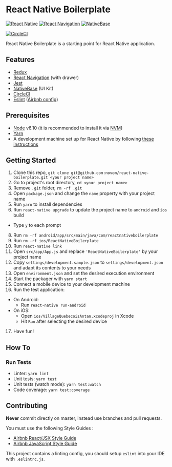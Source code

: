 React Native Boilerplate
=======================

[![React Native](https://img.shields.io/badge/React%20Native-v0.42-blue.svg)](https://facebook.github.io/react-native/)
[![React Navigation](https://img.shields.io/badge/React%20Navigation-v1.0-blue.svg)](https://reactnavigation.org/)
[![NativeBase](https://img.shields.io/badge/NativeBase-v2.1-blue.svg)](https://nativebase.io/)

[![CircleCI](https://circleci.com/gh/novom/react-native-boilerplate/tree/master.svg?style=badge)](https://circleci.com/gh/novom/react-native-boilerplate/tree/master)

React Native Boilerplate is a starting point for React Native application.

## Features

* [Redux](http://redux.js.org/)
* [React Navigation](https://reactnavigation.org/) (with drawer)
* [Jest](https://facebook.github.io/jest/)
* [NativeBase](https://nativebase.io/) (UI Kit)
* [CircleCI](https://circleci.com/)
* [Eslint](http://eslint.org/) ([Airbnb config](https://github.com/airbnb/javascript/tree/master/packages/eslint-config-airbnb))

## Prerequisites

* [Node](https://nodejs.org) v6.10 (it is recommended to install it via [NVM](https://github.com/creationix/nvm))
* [Yarn](https://yarnpkg.com/)
* A development machine set up for React Native by following [these instructions](https://facebook.github.io/react-native/docs/getting-started.html)

## Getting Started

1. Clone this repo, `git clone git@github.com:novom/react-native-boilerplate.git <your project name>`
2. Go to project's root directory, `cd <your project name>`
3. Remove `.git` folder,  `rm -rf .git`
4. Open `package.json` and change the `name` property with your project name
5. Run `yarn` to install dependencies
6. Run `react-native upgrade` to update the project name to `android` and `ios` build
  * Type `y` to each prompt
8. Run `rm -rf android/app/src/main/java/com/reactnativeboilerplate`
9. Run `rm -rf ios/ReactNativeBoilerplate`
10. Run `react-native link`
11. Open `src/app/App.js` and replace `'ReactNativeBoilerplate'` by your project name
12. Copy `settings/development.sample.json` to `settings/development.json` and adapt its contents to your needs
13. Open `environment.json` and set the desired execution environment
14. Start the packager with `yarn start`
15. Connect a mobile device to your development machine
16. Run the test application:
  * On Android:
    * Run `react-native run-android`
  * On iOS:
    * Open `ios/VillageQuebecoisAntan.xcodeproj` in Xcode
    * Hit `Run` after selecting the desired device
17. Have fun!

## How To

### Run Tests

* Linter: `yarn lint`
* Unit tests: `yarn test`
* Unit tests (watch mode): `yarn test:watch`
* Code coverage: `yarn test:coverage`

## Contributing

**Never** commit directly on master, instead use branches and pull requests.

You must use the following Style Guides :

* [Airbnb React/JSX Style Guide](https://github.com/airbnb/javascript/tree/master/react)
* [Airbnb JavaScript Style Guide](https://github.com/airbnb/javascript)

This project contains a linting config, you should setup `eslint` into your IDE with `.eslintrc.js`.

